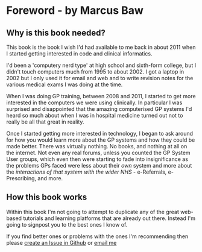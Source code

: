 # Foreword - by Marcus Baw

## Why is this book needed?
 
This book is the book I wish I'd had available to me back in about 2011 when I started getting interested in code and clinical informatics.

I'd been a 'computery nerd type' at high school and sixth-form college, but I didn't touch computers much from 1995 to about 2002. I got a laptop in 2002 but I only used it for email and web and to write revision notes for the various medical exams I was doing at the time.

When I was doing GP training, between 2008 and 2011, I started to get more interested in the computers we were using clinically. In particular I was surprised and disappointed that the amazing computerised GP systems I'd heard so much about when I was in hospital medicine turned out not to really be all that great in reality.

Once I started getting more interested in technology, I began to ask around for how you would learn more about the GP systems and how they could be made better. There was virtually nothing. No books, and nothing at all on the internet. Not even any real forums, unless you counted the GP System User groups, which even then were starting to fade into insignificance as the problems GPs faced were less about their *own* system and more about the *interactions of that system with the wider NHS* - e-Referrals, e-Prescribing, and more.

## How this book works

Within this book I'm not going to attempt to duplicate any of the great web-based tutorials and learning platforms that are already out there. Instead I'm going to signpost you to the best ones I know of.

If you find better ones or problems with the ones I'm recommending then please [create an Issue in Github](https://github.com/pacharanero/clinicians-who-code-the-opinionated-handbook/issues) or [email me](mailto:marcusbaw@gmail.com) 
